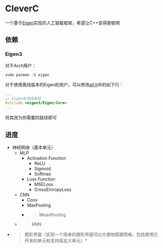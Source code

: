 # CleverC

一个基于[Eigen](https://eigen.tuxfamily.org)实现的人工智能框架，希望让C++变得更聪明

## 依赖

### Eigen3  
对于Arch用户：  

```shell
sudo pacman -S eigen
```
对于使用离线版本的Eigen的用户，可以修改[all.h](./include/all.h)中的如下行：
```cpp
...
// Eigen标准库路径
#include <eigen3/Eigen/Core>
...
```
将其改为你需要的路径即可

## 进度

+ 神经网络（基本单元）
  + MLP
    + Activation Function
      + ReLU
      + Sigmoid 
      + Softmax
    + Loss Function
      + MSELoss
      + CrossEntropyLoss
  + CNN
    + Conv
    + MaxPooling
    + > MeanPooling
  + > RNN
+ > 图形界面（实现一个简单的图形界面可以方便地搭建网络，包括使用已开发的单元和支持自定义单元）*  
